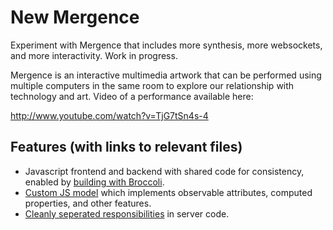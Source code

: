 # New Mergence

Experiment with Mergence that includes more synthesis, more websockets, and more interactivity. Work in progress.

Mergence is an interactive multimedia artwork that can be performed using multiple computers in the same room to explore our relationship with technology and art. Video of a performance available here:

http://www.youtube.com/watch?v=TjG7tSn4s-4

## Features (with links to relevant files)

* Javascript frontend and backend with shared code for consistency, enabled by [building with Broccoli](app/config/Brocfile.coffee).
* [Custom JS model](app/common/model.coffee) which implements observable attributes, computed properties, and other features.
* [Cleanly seperated responsibilities](app/initializers) in server code.

